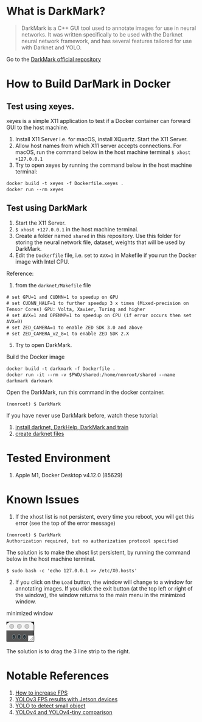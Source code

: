 # What is DarkMark?

> DarkMark is a C++ GUI tool used to annotate images for use in neural networks. It was written specifically to be used with the Darknet neural network framework, and has several features tailored for use with Darknet and YOLO.

Go to the [DarkMark official repository](https://github.com/stephanecharette/DarkMark)

# How to Build DarMark in Docker

## Test using xeyes.

xeyes is a simple X11 application to test if a Docker container can forward GUI to the host machine.

1. Install X11 Server i.e. for macOS, install XQuartz. Start the X11 Server.
2. Allow host names from which X11 server accepts connections. For macOS, run the command below in the host machine terminal `$ xhost +127.0.0.1`
3. Try to open xeyes by running the command below in the host machine terminal:

```
docker build -t xeyes -f Dockerfile.xeyes .
docker run --rm xeyes
```

## Test using DarkMark

1. Start the X11 Server.
2. `$ xhost +127.0.0.1` in the host machine terminal.
3. Create a folder named `shared` in this repository. Use this folder for storing the neural network file, dataset, weights that will be used by DarkMark.
4. Edit the `Dockerfile` file, i.e. set to `AVX=1` in Makefile if you run the Docker image with Intel CPU.

Reference:
1. from the `darknet/Makefile` file
```
# set GPU=1 and CUDNN=1 to speedup on GPU
# set CUDNN_HALF=1 to further speedup 3 x times (Mixed-precision on Tensor Cores) GPU: Volta, Xavier, Turing and higher
# set AVX=1 and OPENMP=1 to speedup on CPU (if error occurs then set AVX=0)
# set ZED_CAMERA=1 to enable ZED SDK 3.0 and above
# set ZED_CAMERA_v2_8=1 to enable ZED SDK 2.X
```

5. Try to open DarkMark.

Build the Docker image
```
docker build -t darkmark -f Dockerfile .
docker run -it --rm -v $PWD/shared:/home/nonroot/shared --name darkmark darkmark
```

Open the DarkMark, run this command in the docker container.
```
(nonroot) $ DarkMark
```

If you have never use DarkMark before, watch these tutorial:
1. [install darknet, DarkHelp, DarkMark and train](https://www.youtube.com/watch?v=RcLL8Lea6Ec)
2. [create darknet files](https://www.youtube.com/watch?v=8Ms9T9Ue2g8)

# Tested Environment

1. Apple M1, Docker Desktop v4.12.0 (85629)

# Known Issues

1. If the xhost list is not persistent, every time you reboot, you will get this error (see the top of the error message)
```
(nonroot) $ DarkMark
Authorization required, but no authorization protocol specified
```

The solution is to make the xhost list persistent, by running the command below in the host machine terminal.
```
$ sudo bash -c 'echo 127.0.0.1 >> /etc/X0.hosts'
```

2. If you click on the `Load` button, the window will change to a window for annotating images. If you click the exit button (at the top left or right of the window), the window returns to the main menu in the minimized window.

minimized window

![minimized window](./readme_images/minimized_window.png)

The solution is to drag the 3 line strip to the right.

# Notable References

1. [How to increase FPS](https://www.ccoderun.ca/programming/darknet_faq/#fps)
2. [YOLOv3 FPS results with Jetson devices](https://www.ccoderun.ca/programming/2021-10-16_darknet_fps/#resize)
3. [YOLO to detect small object](https://www.youtube.com/watch?v=861LvUXvJmA)
4. [YOLOv4 and YOLOv4-tiny comparison](https://www.youtube.com/watch?v=gPP6fh8IIAo&t=184s)